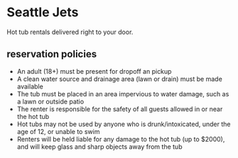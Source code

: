 # Seattle Jets

Hot tub rentals delivered right to your door.

## reservation policies
- An adult (18+) must be present for dropoff an pickup
- A clean water source and drainage area (lawn or drain) must be made available
- The tub must be placed in an area impervious to water damage, such as a lawn or outside patio
- The renter is responsible for the safety of all guests allowed in or near the hot tub
- Hot tubs may not be used by anyone who is drunk/intoxicated, under the age of 12, or unable to swim
- Renters will be held liable for any damage to the hot tub (up to $2000), and will keep glass and sharp objects away from the tub

